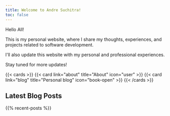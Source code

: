 ```yaml
---
title: Welcome to Andre Suchitra!
toc: false
---
```


Hello All!

This is my personal website, where I share my thoughts, experiences, and projects related to software development.

I'll also update this website with my personal and professional experiences.

Stay tuned for more updates!

{{< cards >}}
  {{< card link="about" title="About" icon="user" >}}
  {{< card link="blog" title="Personal blog" icon="book-open" >}}
{{< /cards >}}

## Latest Blog Posts

{{% recent-posts %}}


